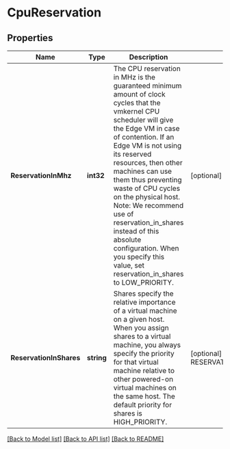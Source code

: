 # CpuReservation

## Properties
Name | Type | Description | Notes
------------ | ------------- | ------------- | -------------
**ReservationInMhz** | **int32** | The CPU reservation in MHz is the guaranteed minimum amount of clock cycles that the vmkernel CPU scheduler will give the Edge VM in case of contention. If an Edge VM is not using its reserved resources, then other machines can use them thus preventing waste of CPU cycles on the physical host. Note: We recommend use of reservation_in_shares instead of this absolute configuration. When you specify this value, set reservation_in_shares to LOW_PRIORITY.  | [optional] [default to null]
**ReservationInShares** | **string** | Shares specify the relative importance of a virtual machine on a given host. When you assign shares to a virtual machine, you always specify the priority for that virtual machine relative to other powered-on virtual machines on the same host. The default priority for shares is HIGH_PRIORITY.  | [optional] [default to RESERVATION_IN_SHARES.HIGH_PRIORITY]

[[Back to Model list]](../README.md#documentation-for-models) [[Back to API list]](../README.md#documentation-for-api-endpoints) [[Back to README]](../README.md)

